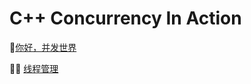 # C++ Concurrency In Action

 💯[你好，并发世界](LANGUAGE/C++/C++_Concurrency_IN_ACTION/chapt1.md)

🏳️‍🌈 [线程管理](LANGUAGE/C++/C++_Concurrency_IN_ACTION/chapt2.md)